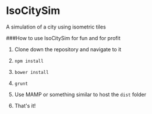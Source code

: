 # IsoCitySim
A simulation of a city using isometric tiles

###How to use IsoCitySim for fun and for profit

1. Clone down the repository and navigate to it

2. `npm install`

3. `bower install`

4. `grunt`

5. Use MAMP or something similar to host the `dist` folder

6. That's it!

